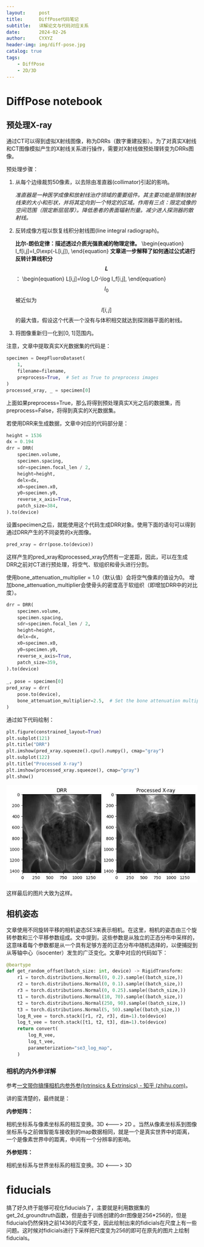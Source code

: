 ```yaml
---
layout:     post
title:      DiffPose代码笔记
subtitle:   详解论文与代码对应关系
date:       2024-02-26
author:     CYXYZ
header-img: img/diff-pose.jpg
catalog: true
tags:
    - DiffPose
    - 2D/3D
---
```



# DiffPose notebook

## 预处理X-ray

通过CT可以得到虚拟X射线图像，称为DRRs（数字重建投影）。为了对真实X射线和CT图像模拟产生的X射线关系进行操作，需要对X射线做预处理转变为DRRs图像。

预处理步骤：

1. 从每个边缘裁剪50像素，以去除由准直器(collimator)引起的影响。

   *准直器是一种医学成像和放射线治疗领域的重要组件。其主要功能是限制放射线束的大小和形状，并将其定向到一个特定的区域。作用有三点：限定成像的空间范围（限定断层层厚）。降低患者的表面辐射剂量。减少进人探测器的散射线。*

2. 反转成像方程以恢复线积分射线图(line integral radiograph)。

   **比尔-朗伯定律：描述透过介质光强衰减的物理定律。**
   \begin{equation}
   I_f[i,j]=I_0\exp(-L[i,j]),
   \end{equation}
   **文章进一步解释了如何通过公式进行反转计算线积分$$L$$**：
   \begin{equation}
   L[i,j]=\log I_0-\log I_f[i,j],
   \end{equation}
   $$I_0$$被近似为$$I[i,j]$$的最大值，假设这个代表一个没有与体积相交就达到探测器平面的射线。

3. 将图像重新归一化到[0, 1]范围内。

注意，文章中提取真实X光数据集的代码是：

```python
specimen = DeepFluoroDataset(
    1,
    filename=filename,
    preprocess=True,  # Set as True to preprocess images
)
processed_xray, _ = specimen[0]
```

上面如果preprocess=True，那么将得到预处理真实X光之后的数据集，而preprocess=False，将得到真实的X光数据集。

若使用DRR来生成数据，文章中对应的代码部分是：

```python
height = 1536 
dx = 0.194
drr = DRR(
    specimen.volume,
    specimen.spacing,
    sdr=specimen.focal_len / 2,
    height=height,
    delx=dx,
    x0=specimen.x0,
    y0=specimen.y0,
    reverse_x_axis=True,
    patch_size=384,
).to(device)
```

设置specimen之后，就能使用这个代码生成DRR对象。使用下面的语句可以得到通过DRR产生的不同姿势的x光图像。

```python
pred_xray = drr(pose.to(device))
```

这样产生的pred_xray和processed_xray仍然有一定差距，因此，可以在生成DRR之前对CT进行预处理，将空气、软组织和骨头进行分割。

使用bone_attenuation_multiplier = 1.0（默认值）会将空气像素的值设为0。 增加bone_attenuation_multiplier会使骨头的密度高于软组织（即增加DRR中的对比度）。

```python
drr = DRR(
    specimen.volume,
    specimen.spacing,
    sdr=specimen.focal_len / 2,
    height=height,
    delx=dx,
    x0=specimen.x0,
    y0=specimen.y0,
    reverse_x_axis=True,
    patch_size=359,
).to(device)

_, pose = specimen[0]
pred_xray = drr(
    pose.to(device),
    bone_attenuation_multiplier=2.5,  # Set the bone attenuation multiplier
)
```

通过如下代码绘制：

```python
plt.figure(constrained_layout=True)
plt.subplot(121)
plt.title("DRR")
plt.imshow(pred_xray.squeeze().cpu().numpy(), cmap="gray")
plt.subplot(122)
plt.title("Processed X-ray")
plt.imshow(processed_xray.squeeze(), cmap="gray")
plt.show()
```

![1](..\img\1.jpg)

这样最后的图片大致为这样。

## 相机姿态

文章使用不同旋转平移的相机姿态SE3来表示相机。在这里，相机的姿态由三个旋转参数和三个平移参数组成。文中提到，这些参数是从独立的正态分布中采样的，这意味着每个参数都是从一个具有足够方差的正态分布中随机选择的，以便捕捉到从等轴中心（isocenter）发生的广泛变化。文章中对应的代码如下：

```python
@beartype
def get_random_offset(batch_size: int, device) -> RigidTransform:
    r1 = torch.distributions.Normal(0, 0.2).sample((batch_size,))
    r2 = torch.distributions.Normal(0, 0.1).sample((batch_size,))
    r3 = torch.distributions.Normal(0, 0.25).sample((batch_size,))
    t1 = torch.distributions.Normal(10, 70).sample((batch_size,))
    t2 = torch.distributions.Normal(250, 90).sample((batch_size,))
    t3 = torch.distributions.Normal(5, 50).sample((batch_size,))
    log_R_vee = torch.stack([r1, r2, r3], dim=1).to(device)
    log_t_vee = torch.stack([t1, t2, t3], dim=1).to(device)
    return convert(
        log_R_vee,
        log_t_vee,
        parameterization="se3_log_map",
    )
```

### 相机的内外参详解

参考[一文带你搞懂相机内参外参(Intrinsics & Extrinsics) - 知乎 (zhihu.com)](https://zhuanlan.zhihu.com/p/389653208)。

讲的蛮清楚的，最终就是：

**内参矩阵：**

相机坐标系与像素坐标系的相互变换。3D <---> 2D 。当然从像素坐标系到图像坐标系与之前做智能车接收到的map数据相同，就是一个是真实世界中的距离，一个是像素世界中的距离，中间有一个分辨率的影响。

**外参矩阵：**

相机坐标系与世界坐标系的相互变换。3D <---> 3D

# fiducials

搞了好久终于能够可视化fiducials了，主要就是利用数据集的get_2d_groundtruth函数，但是由于训练创建的drr图像是256*256的，但是fiducials仍然保持之前1436的尺度不变，因此绘制出来的fidicials在尺度上有一些问题。这时候对fidicials进行下采样把尺度变为256的即可在原先的图片上绘制fiducials。
